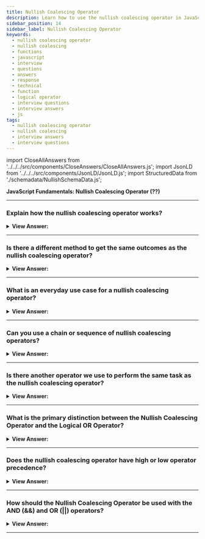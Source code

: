 ```yaml
---
title: Nullish Coalescing Operator
description: Learn how to use the nullish coalescing operator in JavaScript. Explain how the nullish coalescing operator works? Frontend Developer Interview Questions
sidebar_position: 14
sidebar_label: Nullish Coalescing Operator
keywords:
  - nullish coalescing operator
  - nullish coalescing
  - functions
  - javascript
  - interview
  - questions
  - answers
  - response
  - technical
  - function
  - logical operator
  - interview questions
  - interview answers
  - js
tags:
  - nullish coalescing operator
  - nullish coalescing
  - interview answers
  - interview questions
---
```


import CloseAllAnswers from '../../../src/components/CloseAnswers/CloseAllAnswers.js';
import JsonLD from '../../../src/components/JsonLD/JsonLD.js';
import StructuredData from './schemadata/NullishSchemaData.js';

<JsonLD data={StructuredData} />

<head>
  <title>Function Object NFE | JavaScript Frontend Phone Interview</title>
</head>

**JavaScript Fundamentals: Nullish Coalescing Operator (??)**

<CloseAllAnswers />

---

### Explain how the nullish coalescing operator works?

<details>
  <summary><strong>View Answer:</strong></summary>
  <div>
  <div><strong>Interview Response:</strong> The nullish coalescing operator returns the first argument if it is not null or undefined—otherwise, the second one.</div><br />
  <div><strong>Technical Response:</strong> In simple terms, the ?? returns the first argument if it is not null/undefined—otherwise, the second one.<br /><br />
  <strong>Example:</strong> The nullish coalescing operator, for example, is denoted by two question marks (??).<br /><br />
  <strong>The result of a ?? b is:</strong><br /><br />
    <ol>
      <li>if a is defined, then a,</li>
      <li>if a is not defined, then b.</li>
      </ol>
  </div><br />
  <div><strong className="codeExample">Code Example:</strong><br /><br />

  <div></div>

```js
const foo = null ?? 'default string';
console.log(foo);
// expected output: "default string"

const baz = 0 ?? 42;
console.log(baz);
// expected output: 0
```

  </div>
  </div>
</details>

---

### Is there a different method to get the same outcomes as the nullish coalescing operator?

<details>
  <summary><strong>View Answer:</strong></summary>
  <div>
  <div><strong>Interview Response:</strong> The not equals operator checks the first value to see if it is null or undefined; it returns the second value if it is null or undefined.</div><br />
  <div><strong>Technical Response:</strong> Yes, you can use the NOT (!==) Equal operator to check to see if the first value is not equal to null or undefined; return the second value.
  </div><br />
  <div><strong className="codeExample">Code Example:</strong><br /><br />

  <div></div>

```js
// We can rewrite result = a ?? b using the NOT equal (!==) operator.

result = a !== null && a !== undefined ? a : b;
```

  </div>
  </div>
</details>

---

### What is an everyday use case for a nullish coalescing operator?

<details>
  <summary><strong>View Answer:</strong></summary>
  <div>
  <div><strong>Interview Response:</strong> An everyday use case for the nullish coalescing operator is to provide a default value for a potentially undefined variable.</div><br />
  <div><strong className="codeExample">Code Example:</strong><br /><br />

  <div></div>

```js
// here we show Anonymous if user is not defined
let user;

alert(user ?? 'Anonymous'); // Anonymous

// if the user has any value except null or undefined
let user = 'John';

alert(user ?? 'Anonymous'); // John
```

  </div>
  </div>
</details>

---

### Can you use a chain or sequence of nullish coalescing operators?

<details>
  <summary><strong>View Answer:</strong></summary>
  <div>
  <div><strong>Interview Response:</strong> Yes, we can use a sequence of nullish coalescing operators to select the first value from a list that is not null or undefined.</div><br />
  <div><strong className="codeExample">Code Example:</strong><br /><br />

  <div></div>

```js
let firstName = null;
let lastName = null;
let nickName = 'Supercoder';

// shows the first defined value:
alert(firstName ?? lastName ?? nickName ?? 'Anonymous'); // Supercoder
```

  </div>
  </div>
</details>

---

### Is there another operator we use to perform the same task as the nullish coalescing operator?

<details>
  <summary><strong>View Answer:</strong></summary>
  <div>
  <div><strong>Interview Response:</strong> The OR operator can be used the same way as the nullish coalescing operator.</div><br />
  <div><strong className="codeExample">Code Example:</strong><br /><br />

  <div></div>

```js
let firstName = null;
let lastName = null;
let nickName = 'Supercoder';

// shows the first truthy value:
alert(firstName || lastName || nickName || 'Anonymous'); // Supercoder
```

  </div>
  </div>
</details>

---

### What is the primary distinction between the Nullish Coalescing Operator and the Logical OR Operator?

<details>
  <summary><strong>View Answer:</strong></summary>
  <div>
  <div><strong>Interview Response:</strong> The OR operator returns the first truthy value, and the nullish operator returns the first defined value.</div><br />
  <div><strong>Technical Response:</strong> The key distinction is that the OR operator returns the first true value, whereas the null operator returns the first specified value.<br /><br /> In other words, logical OR (||) does not differentiate between false, zero, an empty string "" and null/undefined. They're all the same — false values, and we obtain the second if any of them are the first arguments of ||.<br /><br /> However, we may wish to utilize the default value only when the variable is null/undefined in practice. When the value is unknown or not set, this is the case.
  </div><br />
  <div><strong className="codeExample">Code Example:</strong><br /><br />

  <div></div>

```js
let height = 0;

alert(height || 100); // 100
alert(height ?? 100); // 0
```

  </div>
  </div>
</details>

---

### Does the nullish coalescing operator have high or low operator precedence?

<details>
  <summary><strong>View Answer:</strong></summary>
  <div>
  <div><strong>Interview Response:</strong> According to the MDN, the precedence of the nullish coalescing operators is low.</div><br />
  <div><strong>Technical Response:</strong> The precedence of the ?? operator is relatively low: 5 in the MDN table. So ?? is evaluated before = and ?. But after most other operations, such as +, *. So if we’d like to choose a value with ?? in an expression with other operators, consider adding parentheses.<br /><br />
  </div><br />
  <div><strong className="codeExample">Code Example:</strong><br /><br />

  <div></div>

```js
let height = null;
let width = null;

// important: use parentheses
let area = (height ?? 100) * (width ?? 50);

alert(area); // 5000
```

  </div>
  </div>
</details>

---

### How should the Nullish Coalescing Operator be used with the AND (&&) and OR (||) operators?

<details>
  <summary><strong>View Answer:</strong></summary>
  <div>
  <div><strong>Interview Response:</strong> Using the AND operator directly in line with the nullish coalescing operator is not recommended. It would help by wrapping the AND and OR operators in parentheses as a workaround.</div><br />
  <div><strong>Technical Response:</strong> For safety reasons, JavaScript forbids using ?? together with && and || operators unless parentheses explicitly specify the precedence.<br />
  </div><br />
  <div><strong className="codeExample">Code Example:</strong><br /><br />

  <div></div>

```js
// this will cause a syntax error
let x = 1 && 2 ?? 3; // Error: Syntax error

// Use explicit parentheses to work around it
let x = (1 && 2) ?? 3; // Works

alert(x); // 2
```

  </div>
  </div>
</details>

---
